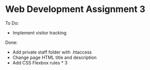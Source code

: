 # Web Development Assignment 3

To Do:
- Implement visitor tracking

Done:
- Add private staff folder with .htaccess
- Change page HTML title and description  
- Add CSS Flexbox rules * 3
